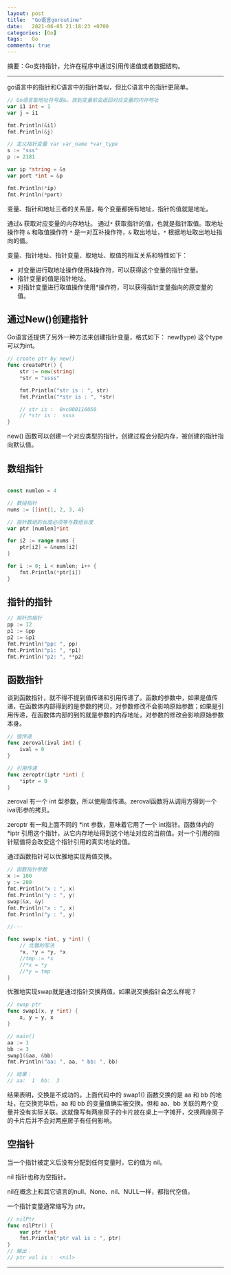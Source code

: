 ```yaml
---
layout: post
title:  "Go语言goroutine"
date:   2021-06-05 21:18:23 +0700
categories: [Go]
tags:   Go
comments: true
---
```


摘要：Go支持指针，允许在程序中通过引用传递值或者数据结构。

------

go语言中的指针和C语言中的指针类似，但比C语言中的指针更简单。

``` go
// Go语言取地址符号是&，放到变量前会返回对应变量的内存地址
var i1 int = 1
var j = i1

fmt.Println(&i1)
fmt.Println(&j)

// 定义指针变量 var var_name *var_type
s := "sss"
p := 2181

var ip *string = &s
var port *int = &p

fmt.Println(*ip)
fmt.Println(*port)
```
变量、指针和地址三者的关系是，每个变量都拥有地址，指针的值就是地址。

通过```&``` 获取对应变量的内存地址。 通过```*``` 获取指针的值，也就是指针取值。取地址操作符 ```&``` 和取值操作符 ```*``` 是一对互补操作符，```&``` 取出地址，```*``` 根据地址取出地址指向的值。

变量、指针地址、指针变量、取地址、取值的相互关系和特性如下：
* 对变量进行取地址操作使用&操作符，可以获得这个变量的指针变量。
* 指针变量的值是指针地址。
* 对指针变量进行取值操作使用*操作符，可以获得指针变量指向的原变量的值。

## 通过New()创建指针

Go语言还提供了另外一种方法来创建指针变量，格式如下：
new(type) 这个type可以为int。

``` go
// create ptr by new()
func createPtr() {
	str := new(string)
	*str = "ssss"

	fmt.Println("str is : ", str)
	fmt.Println("*str is : ", *str)

	// str is :  0xc000116050
	// *str is :  ssss
}
```
new() 函数可以创建一个对应类型的指针，创建过程会分配内存，被创建的指针指向默认值。


## 数组指针

``` go

const numlen = 4

// 数组指针
nums := []int{1, 2, 3, 4}

// 指针数组的长度必须等与数组长度
var ptr [numlen]*int

for i2 := range nums {
	ptr[i2] = &nums[i2]
}

for i := 0; i < numlen; i++ {
	fmt.Println(*ptr[i])
}
```

## 指针的指针

``` go
// 指针的指针
pp := 12
p1 := &pp	
p2 := &p1
fmt.Println("pp: ", pp)
fmt.Println("p1: ", *p1)
fmt.Println("p2: ", **p2)
```
## 函数指针

谈到函数指针，就不得不提到值传递和引用传递了。函数的参数中，如果是值传递，在函数体内部得到的是参数的拷贝，对参数修改不会影响原始参数；如果是引用传递，在函数体内部的到的就是参数的内存地址，对参数的修改会影响原始参数本身。

``` go
// 值传递
func zeroval(ival int) {
    ival = 0
}

// 引用传递
func zeroptr(iptr *int) {
    *iptr = 0
}
```
zeroval 有一个 int 型参数，所以使用值传递。zeroval函数将从调用方得到一个ival形参的拷贝。

zeroptr 有一和上面不同的 *int 参数，意味着它用了一个 int指针。函数体内的 *iptr 引用这个指针，从它内存地址得到这个地址对应的当前值。对一个引用的指针赋值将会改变这个指针引用的真实地址的值。


通过函数指针可以优雅地实现两值交换。

``` go
// 函数指针参数
x := 100
y := 200
fmt.Println("x : ", x)
fmt.Println("y : ", y)
swap(&x, &y)
fmt.Println("x : ", x)
fmt.Println("y : ", y)

//---

func swap(x *int, y *int) {
	// 优雅的写法
	*x, *y = *y, *x
	//tmp := *x
	//*x = *y
	//*y = tmp
}
```

优雅地实现swap就是通过指针交换两值，如果说交换指针会怎么样呢？

``` go
// swap ptr
func swap1(x, y *int) {
	x, y = y, x
}

// main()
aa := 1
bb := 3
swap1(&aa, &bb)
fmt.Println("aa: ", aa, " bb: ", bb)

// 结果：
// aa:  1  bb:  3
```

结果表明，交换是不成功的。上面代码中的 swap1() 函数交换的是 aa 和 bb 的地址，在交换完毕后，aa 和 bb 的变量值确实被交换。但和 aa、bb 关联的两个变量并没有实际关联。这就像写有两座房子的卡片放在桌上一字摊开，交换两座房子的卡片后并不会对两座房子有任何影响。


## 空指针

当一个指针被定义后没有分配到任何变量时，它的值为 nil。

nil 指针也称为空指针。

nil在概念上和其它语言的null、None、nil、NULL一样，都指代空值。

一个指针变量通常缩写为 ptr。

``` go
// nilPtr
func nilPtr() {
	var ptr *int
	fmt.Println("ptr val is : ", ptr)
}
// 输出：
// ptr val is :  <nil>
```

------